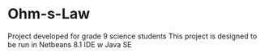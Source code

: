 # Ohm-s-Law
Project developed for grade 9 science students
This project is designed to be run in Netbeans 8.1 IDE w Java SE
